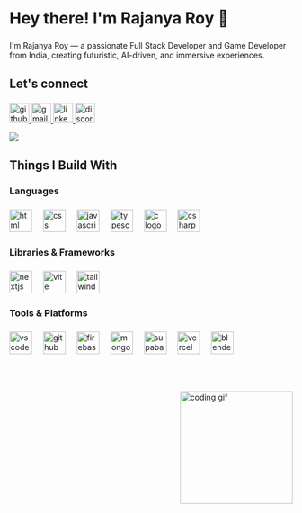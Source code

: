 <h1 align="left">Hey there! I'm Rajanya Roy 👋</h1>

###

<p align="left">I'm Rajanya Roy — a passionate Full Stack Developer and Game Developer from India, creating futuristic, AI-driven, and immersive experiences.</p>

###

<h2 align="left">Let's connect</h2>

###

<div align="left">
  <a href="https://github.com/RajanyaRoy" target="_blank">
    <img src="https://img.shields.io/static/v1?message=GitHub&logo=github&label=&color=111&logoColor=white&labelColor=&style=for-the-badge" height="35" alt="github logo"  />
  </a>
  <a href="mailto:rajanyaroy040@gmail.com" target="_blank">
    <img src="https://img.shields.io/static/v1?message=Gmail&logo=gmail&label=&color=D14836&logoColor=white&labelColor=&style=for-the-badge" height="35" alt="gmail logo"  />
  </a>
  <a href="https://www.linkedin.com/in/rajanya-roy04" target="_blank">
    <img src="https://img.shields.io/static/v1?message=LinkedIn&logo=linkedin&label=&color=0077B5&logoColor=white&labelColor=&style=for-the-badge" height="35" alt="linkedin logo"  />
  </a>
  <img src="https://img.shields.io/static/v1?message=Discord&logo=discord&label=heisenberg.&color=7289DA&logoColor=white&labelColor=&style=for-the-badge" height="35" alt="discord logo"  />
</div>

![](https://komarev.com/ghpvc/?username=RajanyaRoy&label=PROFILE+VIEWS)

###

<h2 align="left">Things I Build With</h2>

###

<h3 align="left">Languages</h3>

###

<div align="left">
  <img src="https://skillicons.dev/icons?i=html" height="40" alt="html logo" />
  <img width="12" />
  <img src="https://skillicons.dev/icons?i=css" height="40" alt="css logo" />
  <img width="12" />
  <img src="https://skillicons.dev/icons?i=js" height="40" alt="javascript logo" />
  <img width="12" />
  <img src="https://skillicons.dev/icons?i=ts" height="40" alt="typescript logo" />
  <img width="12" />
  <img src="https://skillicons.dev/icons?i=c" height="40" alt="c logo" />
  <img width="12" />
  <img src="https://skillicons.dev/icons?i=cs" height="40" alt="csharp logo" />
</div>

###

<h3 align="left">Libraries & Frameworks</h3>

###

<div align="left">
  <img src="https://skillicons.dev/icons?i=nextjs" height="40" alt="nextjs logo" />
  <img width="12" />
  <img src="https://skillicons.dev/icons?i=vite" height="40" alt="vite logo" />
  <img width="12" />
  <img src="https://skillicons.dev/icons?i=tailwind" height="40" alt="tailwind logo" />
</div>

###

<h3 align="left">Tools & Platforms</h3>

###

<div align="left">
  <img src="https://skillicons.dev/icons?i=vscode" height="40" alt="vscode logo" />
  <img width="12" />
  <img src="https://skillicons.dev/icons?i=github" height="40" alt="github logo" />
  <img width="12" />
  <img src="https://skillicons.dev/icons?i=firebase" height="40" alt="firebase logo" />
  <img width="12" />
  <img src="https://skillicons.dev/icons?i=mongodb" height="40" alt="mongodb logo" />
  <img width="12" />
  <img src="https://skillicons.dev/icons?i=supabase" height="40" alt="supabase logo" />
  <img width="12" />
  <img src="https://skillicons.dev/icons?i=vercel" height="40" alt="vercel logo" />
  <img width="12" />
  <img src="https://skillicons.dev/icons?i=blender" height="40" alt="blender logo" />
</div>

###

<br clear="both">

###

<img align="right" height="200" src="https://media.giphy.com/media/hqU2KkjW5bE2v2Z7Q2/giphy.gif" alt="coding gif" />

###

